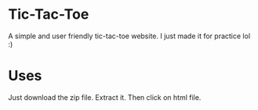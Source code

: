 # Tic-Tac-Toe
A simple and user friendly tic-tac-toe website. 
I just made it for practice lol :)

# Uses
Just download the zip file.
Extract it.
Then click on html file.
